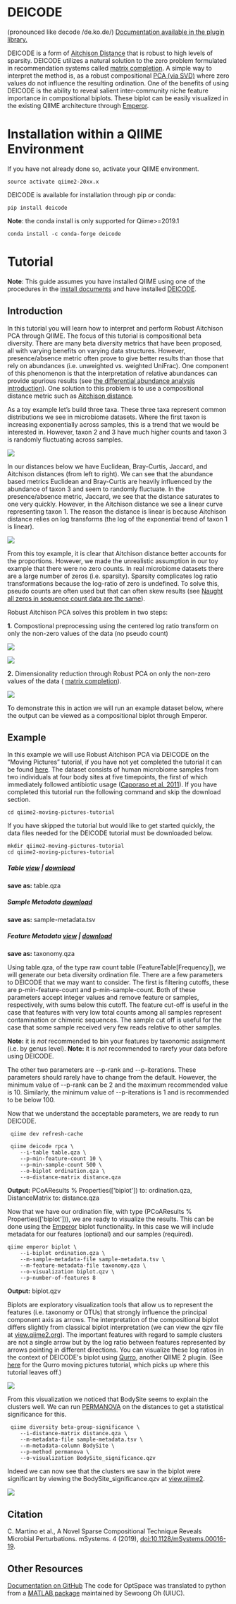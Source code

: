 # DEICODE
(pronounced like decode /de.ko.de/) 
[Documentation available in the plugin library.](https://library.qiime2.org/plugins/deicode/19/)

DEICODE is a form of [Aitchison Distance](https://en.wikipedia.org/wiki/Aitchison_geometry) that is robust to high levels of sparsity. DEICODE utilizes a natural solution to the zero problem formulated in recommendation systems  called [matrix completion]( https://arxiv.org/pdf/0906.2027.pdf). A simple way to interpret the method is, as a robust compositional [PCA (via SVD)]( https://en.wikipedia.org/wiki/Principal_component_analysis) where zero values do not influence the resulting ordination. One of the benefits of using DEICODE is the ability to reveal salient inter-community niche feature importance in compositional biplots. These biplot can be easily visualized in the existing QIIME architecture through [Emperor](https://docs.qiime2.org/2018.11/plugins/available/emperor/).

# Installation within a QIIME Environment

If you have not already done so, activate your QIIME environment.
```
source activate qiime2-20xx.x
```

DEICODE is available for installation through pip _or_ conda:

```
pip install deicode
```
 
**Note**:  the conda install is only supported for Qiime>=2019.1
```
conda install -c conda-forge deicode
```

# Tutorial 
**Note**: This guide assumes you have installed QIIME using one of the procedures in the [install documents](https://docs.qiime2.org/2019.1/install/) and have installed [DEICODE](https://library.qiime2.org/plugins/q2-deicode).

## Introduction 

In this tutorial you will learn how to interpret and perform Robust Aitchison PCA through QIIME. The focus of this tutorial is compositional beta diversity. There are many beta diversity metrics that have been proposed, all with varying benefits on varying data structures. However, presence/absence metric often prove to give better results than those that rely on abundances (i.e. unweighted vs. weighted UniFrac). One component of this phenomenon is that the interpretation of relative abundances can provide spurious results (see [the differential abundance analysis introduction](https://docs.qiime2.org/2019.1/tutorials/gneiss/)). One solution to this problem is to use a compositional distance metric such as [Aitchison distance](https://en.wikipedia.org/wiki/Aitchison_geometry). 


As a toy example let’s build three taxa. These three taxa represent common distributions we see in microbiome datasets. Where the first taxon is increasing exponentially across samples, this is a trend that we would be interested in. However, taxon 2 and 3 have much higher counts and taxon 3 is randomly fluctuating across samples.  

![](etc/img1.png)

In our distances below we have Euclidean, Bray-Curtis, Jaccard, and Aitchison distances (from left to right). We can see that the abundance based metrics Euclidean and Bray-Curtis are heavily influenced by the abundance of taxon 3 and seem to randomly fluctuate. In the presence/absence metric, Jaccard, we see that the distance saturates to one very quickly. However, in the Aitchison distance we see a linear curve representing taxon 1. The reason the distance is linear is because Aitchison distance relies on log transforms (the log of the exponential trend of taxon 1 is linear). 


![](etc/img2.png)

From this toy example, it is clear that Aitchison distance better accounts for the proportions. However, we made the unrealistic assumption in our toy example that there were no zero counts. In real microbiome datasets there are a large number of zeros (i.e. sparsity). Sparsity complicates log ratio transformations because the log-ratio of zero is undefined. To solve this, pseudo counts are often used but that can often skew results (see [Naught all zeros in sequence count data are the same](https://www.biorxiv.org/content/10.1101/477794v1)). 

Robust Aitchison PCA solves this problem in two steps:

**1.** Compostional preprocessing using the centered log ratio transform on only the non-zero values of the data (no pseudo count)

![](etc/img3.gif)

![](etc/img4.gif)

**2.** Dimensionality reduction through Robust PCA on only the non-zero values of the data ( [matrix completion]( https://arxiv.org/pdf/0906.2027.pdf)). 

![](etc/img5.gif)

To demonstrate this in action we will run an example dataset below, where the output can be viewed as a compositional biplot through Emperor. 

## Example 

In this example we will use Robust Aitchison PCA via DEICODE on the “Moving Pictures” tutorial, if you have not yet completed the tutorial it can be found [here](https://docs.qiime2.org/2019.1/tutorials/moving-pictures/). The dataset consists of human microbiome samples from two individuals at four body sites at five timepoints, the first of which immediately followed antibiotic usage ([Caporaso et al. 2011](https://www.ncbi.nlm.nih.gov/pubmed/21624126)). If you have completed this tutorial run the following command and skip the download section.

```shell
cd qiime2-moving-pictures-tutorial
```

If you have skipped the tutorial but would like to get started quickly, the data files needed for the DEICODE tutorial must be downloaded below.  

```shell
mkdir qiime2-moving-pictures-tutorial
cd qiime2-moving-pictures-tutorial
```

##### Table [view](https://view.qiime2.org/?src=https%3A%2F%2Fdocs.qiime2.org%2F2019.1%2Fdata%2Ftutorials%2Fmoving-pictures%2Ftable.qza) | [download](https://docs.qiime2.org/2019.1/data/tutorials/moving-pictures/table.qza)
**save as:** table.qza 

##### Sample Metadata [download](https://data.qiime2.org/2019.1/tutorials/moving-pictures/sample_metadata.tsv)
**save as:** sample-metadata.tsv

##### Feature Metadata  [view](https://view.qiime2.org/?src=https%3A%2F%2Fdocs.qiime2.org%2F2019.1%2Fdata%2Ftutorials%2Fmoving-pictures%2Ftaxonomy.qza) | [download](https://docs.qiime2.org/2019.1/data/tutorials/moving-pictures/taxonomy.qza)
**save as:** taxonomy.qza

Using table.qza, of the type raw count table (FeatureTable[Frequency]), we will generate our beta diversity ordination file. There are a few parameters to DEICODE that we may want to consider. The first is filtering cutoffs, these are p-min-feature-count and p-min-sample-count. Both of these parameters accept integer values and remove feature or samples, respectively, with sums below this cutoff. The feature cut-off is useful in the case that features with very low total counts among all samples represent contamination or chimeric sequences. The sample cut off is useful for the case that some sample received very few reads relative to other samples.

**Note:** it is _not_ recommended to bin your features by taxonomic assignment (i.e. by genus level). 
**Note:** it is _not_ recommended to rarefy your data before using DEICODE. 

The other two parameters are --p-rank and --p-iterations. These parameters should rarely have to change from the default. However, the minimum value of --p-rank can be 2 and the maximum recommended value is 10. Similarly, the minimum value of --p-iterations is 1 and is recommended to be below 100.

Now that we understand the acceptable parameters, we are ready to run DEICODE.  

```shell
 qiime dev refresh-cache
```

```shell
 qiime deicode rpca \
    --i-table table.qza \
    --p-min-feature-count 10 \
    --p-min-sample-count 500 \
    --o-biplot ordination.qza \
    --o-distance-matrix distance.qza
```
**Output:** PCoAResults % Properties(['biplot']) to: ordination.qza, DistanceMatrix to: distance.qza

Now that we have our ordination file, with type (PCoAResults % Properties(['biplot'])), we are ready to visualize the results. This can be done using the [Emperor](https://docs.qiime2.org/2019.1/plugins/available/emperor/) biplot functionality. In this case we will include metadata for our features (optional) and our samples (required). 

```shell
qiime emperor biplot \
    --i-biplot ordination.qza \
    --m-sample-metadata-file sample-metadata.tsv \
    --m-feature-metadata-file taxonomy.qza \
    --o-visualization biplot.qzv \
    --p-number-of-features 8
```
**Output:** biplot.qzv

Biplots are exploratory visualization tools that allow us to represent the features (i.e. taxonomy or OTUs)  that strongly influence the principal component axis as arrows. The interpretation of the compositional biplot differs slightly from classical biplot interpretation (we can view the qzv file at [view.qiime2.org](https://view.qiime2.org)). The important features with regard to sample clusters are not a single arrow but by the log ratio between features represented by arrows pointing in different directions. You can visualize these log ratios in the context of DEICODE's biplot using [Qurro](https://github.com/biocore/qurro), another QIIME 2 plugin. (See [here](https://github.com/biocore/qurro/blob/master/docs/tutorials/moving-pictures/moving-pictures.md) for the Qurro moving pictures tutorial, which picks up where this tutorial leaves off.)

![](etc/img10.png)

From this visualization we noticed that BodySite seems to explain the clusters well. We can run [PERMANOVA](https://docs.qiime2.org/2019.1/plugins/available/diversity/beta-group-significance/) on the distances to get a statistical significance for this. 

```shell
 qiime diversity beta-group-significance \
    --i-distance-matrix distance.qza \
    --m-metadata-file sample-metadata.tsv \
    --m-metadata-column BodySite \
    --p-method permanova \
    --o-visualization BodySite_significance.qzv
```

Indeed we can now see that the clusters we saw in the biplot were significant by viewing the BodySite_significance.qzv at [view.qiime2](https://view.qiime2.org).

![](etc/img11.png)

## Citation 

C. Martino et al., A Novel Sparse Compositional Technique Reveals Microbial Perturbations. mSystems. 4 (2019), [doi:10.1128/mSystems.00016-19](doi:10.1128/mSystems.00016-19).


## Other Resources

[Documentation on GitHub](https://github.com/biocore/DEICODE)
The code for OptSpace was translated to python from a [MATLAB package](http://swoh.web.engr.illinois.edu/software/optspace/code.html) maintained by Sewoong Oh (UIUC).
